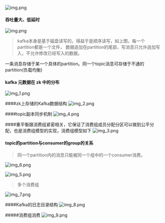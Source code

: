 ![img.png](img.png)

#### 吞吐量大、低延时
![img.png](img.png)
>kafka本身是基于磁盘读写的，得益于是顺序读写，如上图，每一个partition都是一个文件，
> 数据追加在partition的尾部，写消息只允许追加写入，不允许修改已经写入的数据。

一条消息存储于某一个具体的partition。同一个topic消息可存储于不通的partition(负载均衡)

#### kafka 元数据在 zk 中的分布
![img_1.png](img_1.png)


####zk上存储的Kafka数据结构
![img_2.png](img_2.png)

####topic副本同步机制
![img_4.png](img_4.png)

####重平衡跟消费组紧密相关，它保证了消费组成员分配分区可以做到公平分配，也是消费组模型的实现，消费组模型如下
![img_3.png](img_3.png)

#### topic的partition与consumer的group的关系
> 同一个partition内的消息只能被同一个组中的一个consumer消费。

![img_6.png](img_6.png)

![img_5.png](img_5.png)
> 多个消费组

![img_7.png](img_7.png)

####Kafka的日志目录结构
![img_8.png](img_8.png)

#####消费组消费
![img_9.png](img_9.png)



